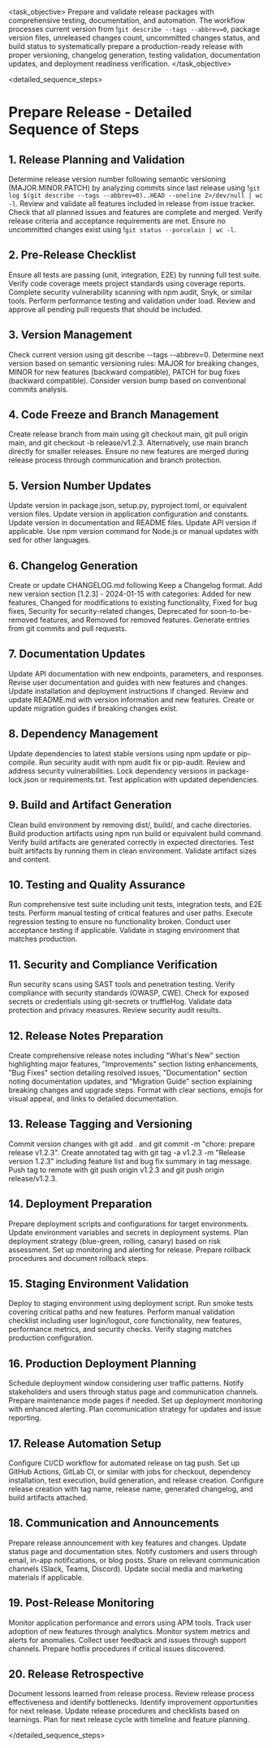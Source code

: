 <task name="Prepare Release">

<task_objective>
Prepare and validate release packages with comprehensive testing, documentation, and automation. The workflow processes current version from !`git describe --tags --abbrev=0`, package version files, unreleased changes count, uncommitted changes status, and build status to systematically prepare a production-ready release with proper versioning, changelog generation, testing validation, documentation updates, and deployment readiness verification.
</task_objective>

<detailed_sequence_steps>
# Prepare Release - Detailed Sequence of Steps

## 1. Release Planning and Validation

Determine release version number following semantic versioning (MAJOR.MINOR.PATCH) by analyzing commits since last release using !`git log $(git describe --tags --abbrev=0)..HEAD --oneline 2>/dev/null | wc -l`. Review and validate all features included in release from issue tracker. Check that all planned issues and features are complete and merged. Verify release criteria and acceptance requirements are met. Ensure no uncommitted changes exist using !`git status --porcelain | wc -l`.

## 2. Pre-Release Checklist

Ensure all tests are passing (unit, integration, E2E) by running full test suite. Verify code coverage meets project standards using coverage reports. Complete security vulnerability scanning with npm audit, Snyk, or similar tools. Perform performance testing and validation under load. Review and approve all pending pull requests that should be included.

## 3. Version Management

Check current version using git describe --tags --abbrev=0. Determine next version based on semantic versioning rules: MAJOR for breaking changes, MINOR for new features (backward compatible), PATCH for bug fixes (backward compatible). Consider version bump based on conventional commits analysis.

## 4. Code Freeze and Branch Management

Create release branch from main using git checkout main, git pull origin main, and git checkout -b release/v1.2.3. Alternatively, use main branch directly for smaller releases. Ensure no new features are merged during release process through communication and branch protection.

## 5. Version Number Updates

Update version in package.json, setup.py, pyproject.toml, or equivalent version files. Update version in application configuration and constants. Update version in documentation and README files. Update API version if applicable. Use npm version command for Node.js or manual updates with sed for other languages.

## 6. Changelog Generation

Create or update CHANGELOG.md following Keep a Changelog format. Add new version section [1.2.3] - 2024-01-15 with categories: Added for new features, Changed for modifications to existing functionality, Fixed for bug fixes, Security for security-related changes, Deprecated for soon-to-be-removed features, and Removed for removed features. Generate entries from git commits and pull requests.

## 7. Documentation Updates

Update API documentation with new endpoints, parameters, and responses. Revise user documentation and guides with new features and changes. Update installation and deployment instructions if changed. Review and update README.md with version information and new features. Create or update migration guides if breaking changes exist.

## 8. Dependency Management

Update dependencies to latest stable versions using npm update or pip-compile. Run security audit with npm audit fix or pip-audit. Review and address security vulnerabilities. Lock dependency versions in package-lock.json or requirements.txt. Test application with updated dependencies.

## 9. Build and Artifact Generation

Clean build environment by removing dist/, build/, and cache directories. Build production artifacts using npm run build or equivalent build command. Verify build artifacts are generated correctly in expected directories. Test built artifacts by running them in clean environment. Validate artifact sizes and content.

## 10. Testing and Quality Assurance

Run comprehensive test suite including unit tests, integration tests, and E2E tests. Perform manual testing of critical features and user paths. Execute regression testing to ensure no functionality broken. Conduct user acceptance testing if applicable. Validate in staging environment that matches production.

## 11. Security and Compliance Verification

Run security scans using SAST tools and penetration testing. Verify compliance with security standards (OWASP, CWE). Check for exposed secrets or credentials using git-secrets or truffleHog. Validate data protection and privacy measures. Review security audit results.

## 12. Release Notes Preparation

Create comprehensive release notes including "What's New" section highlighting major features, "Improvements" section listing enhancements, "Bug Fixes" section detailing resolved issues, "Documentation" section noting documentation updates, and "Migration Guide" section explaining breaking changes and upgrade steps. Format with clear sections, emojis for visual appeal, and links to detailed documentation.

## 13. Release Tagging and Versioning

Commit version changes with git add . and git commit -m "chore: prepare release v1.2.3". Create annotated tag with git tag -a v1.2.3 -m "Release version 1.2.3" including feature list and bug fix summary in tag message. Push tag to remote with git push origin v1.2.3 and git push origin release/v1.2.3.

## 14. Deployment Preparation

Prepare deployment scripts and configurations for target environments. Update environment variables and secrets in deployment systems. Plan deployment strategy (blue-green, rolling, canary) based on risk assessment. Set up monitoring and alerting for release. Prepare rollback procedures and document rollback steps.

## 15. Staging Environment Validation

Deploy to staging environment using deployment script. Run smoke tests covering critical paths and new features. Perform manual validation checklist including user login/logout, core functionality, new features, performance metrics, and security checks. Verify staging matches production configuration.

## 16. Production Deployment Planning

Schedule deployment window considering user traffic patterns. Notify stakeholders and users through status page and communication channels. Prepare maintenance mode pages if needed. Set up deployment monitoring with enhanced alerting. Plan communication strategy for updates and issue reporting.

## 17. Release Automation Setup

Configure CI/CD workflow for automated release on tag push. Set up GitHub Actions, GitLab CI, or similar with jobs for checkout, dependency installation, test execution, build generation, and release creation. Configure release creation with tag name, release name, generated changelog, and build artifacts attached.

## 18. Communication and Announcements

Prepare release announcement with key features and changes. Update status page and documentation sites. Notify customers and users through email, in-app notifications, or blog posts. Share on relevant communication channels (Slack, Teams, Discord). Update social media and marketing materials if applicable.

## 19. Post-Release Monitoring

Monitor application performance and errors using APM tools. Track user adoption of new features through analytics. Monitor system metrics and alerts for anomalies. Collect user feedback and issues through support channels. Prepare hotfix procedures if critical issues discovered.

## 20. Release Retrospective

Document lessons learned from release process. Review release process effectiveness and identify bottlenecks. Identify improvement opportunities for next release. Update release procedures and checklists based on learnings. Plan for next release cycle with timeline and feature planning.

</detailed_sequence_steps>

</task>
